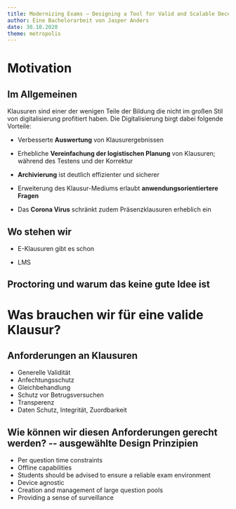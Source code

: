 ```yaml
---
title: Modernizing Exams — Designing a Tool for Valid and Scalable Decentralized E-Exams
author: Eine Bachelorarbeit von Jasper Anders
date: 30.10.2020
theme: metropolis
---
```


# Motivation

## Im Allgemeinen

Klausuren sind einer der wenigen Teile der Bildung die nicht im großen Stil von digitalisierung profitiert haben. Die Digitalisierung birgt dabei folgende Vorteile:

- Verbesserte **Auswertung** von Klausurergebnissen
- Erhebliche **Vereinfachung der logistischen Planung** von Klausuren; während des Testens und der Korrektur
- **Archivierung** ist deutlich effizienter und sicherer

- Erweiterung des Klausur-Mediums erlaubt **anwendungsorientiertere Fragen**
- Das **Corona Virus** schränkt zudem Präsenzklausuren erheblich ein

## Wo stehen wir

- E-Klausuren gibt es schon

- LMS

## Proctoring und warum das keine gute Idee ist

# Was brauchen wir für eine valide Klausur?

## Anforderungen an Klausuren

- Generelle Validität
- Anfechtungsschutz
- Gleichbehandlung
- Schutz vor Betrugsversuchen
- Transperenz
- Daten Schutz, Integrität, Zuordbarkeit

## Wie können wir diesen Anforderungen gerecht werden? -- ausgewählte Design Prinzipien

- Per question time constraints
- Offline capabilities
- Students should be advised to ensure a reliable exam
environment
- Device agnostic
- Creation and management of large question pools
- Providing a sense of surveillance